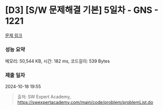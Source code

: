 # [D3] [S/W 문제해결 기본] 5일차 - GNS - 1221 

[문제 링크](https://swexpertacademy.com/main/code/problem/problemDetail.do?contestProbId=AV14jJh6ACYCFAYD) 

### 성능 요약

메모리: 50,544 KB, 시간: 182 ms, 코드길이: 539 Bytes

### 제출 일자

2024-10-18 19:55



> 출처: SW Expert Academy, https://swexpertacademy.com/main/code/problem/problemList.do